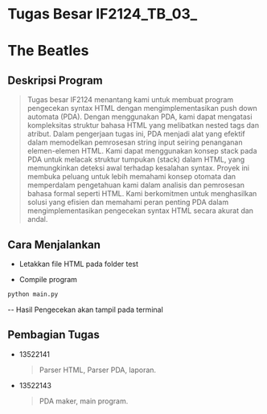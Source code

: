 # Tugas Besar IF2124_TB_03_

# The Beatles

## Deskripsi Program

> Tugas besar IF2124 menantang kami untuk membuat program pengecekan syntax HTML dengan mengimplementasikan push down automata (PDA). Dengan menggunakan PDA, kami dapat mengatasi kompleksitas struktur bahasa HTML yang melibatkan nested tags dan atribut. Dalam pengerjaan tugas ini, PDA menjadi alat yang efektif dalam memodelkan pemrosesan string input seiring penanganan elemen-elemen HTML. Kami dapat menggunakan konsep stack pada PDA untuk melacak struktur tumpukan (stack) dalam HTML, yang memungkinkan deteksi awal terhadap kesalahan syntax. Proyek ini membuka peluang untuk lebih memahami konsep otomata dan memperdalam pengetahuan kami dalam analisis dan pemrosesan bahasa formal seperti HTML. Kami berkomitmen untuk menghasilkan solusi yang efisien dan memahami peran penting PDA dalam mengimplementasikan pengecekan syntax HTML secara akurat dan andal.

## Cara Menjalankan


- Letakkan file HTML pada folder test

- Compile program

```bash
python main.py
```
-- Hasil Pengecekan akan tampil pada terminal

## Pembagian Tugas

- 13522141

  > Parser HTML, Parser PDA, laporan.

- 13522143

  > PDA maker, main program.
